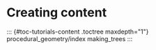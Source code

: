 Creating content
================

::: {#toc-tutorials-content .toctree maxdepth="1"}
procedural\_geometry/index making\_trees
:::
